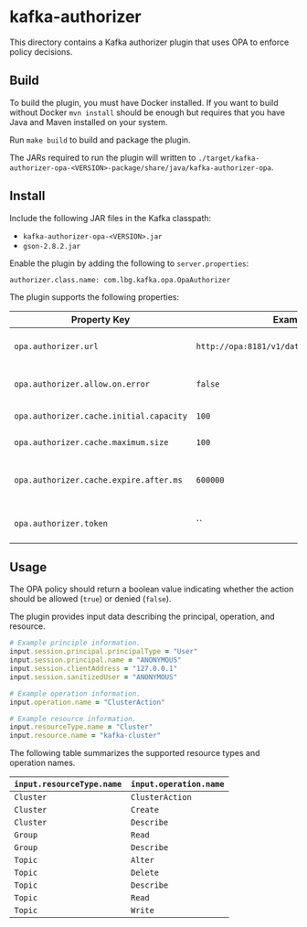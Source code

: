# kafka-authorizer

This directory contains a Kafka authorizer plugin that uses OPA to enforce
policy decisions.

## Build

To build the plugin, you must have Docker installed. If you want to build
without Docker `mvn install` should be enough but requires that you have Java
and Maven installed on your system.

Run `make build` to build and package the plugin.

The JARs required to run the plugin will written to `./target/kafka-authorizer-opa-<VERSION>-package/share/java/kafka-authorizer-opa`.

## Install

Include the following JAR files in the Kafka classpath:

* `kafka-authorizer-opa-<VERSION>.jar`
* `gson-2.8.2.jar`

Enable the plugin by adding the following to `server.properties`:

```
authorizer.class.name: com.lbg.kafka.opa.OpaAuthorizer
```

The plugin supports the following properties:

| Property Key | Example | Description |
| --- | --- | --- |
| `opa.authorizer.url` | `http://opa:8181/v1/data/kafka/authz/allow` | Name of the OPA policy to query. |
| `opa.authorizer.allow.on.error` | `false` | Fail-closed or fail-open if OPA call fails. |
| `opa.authorizer.cache.initial.capacity` | `100` | Initial decision cache size. |
| `opa.authorizer.cache.maximum.size` | `100` | Max decision cache size. |
| `opa.authorizer.cache.expire.after.ms` | `600000` | Decision cache expiry in milliseconds. |
| `opa.authorizer.token` | `` | Token for authentication with OPA. |

## Usage

The OPA policy should return a boolean value indicating whether the action
should be allowed (`true`) or denied (`false`).

The plugin provides input data describing the principal, operation, and
resource.

```ruby
# Example principle information.
input.session.principal.principalType = "User"
input.session.principal.name = "ANONYMOUS"
input.session.clientAddress = "127.0.0.1"
input.session.sanitizedUser = "ANONYMOUS"

# Example operation information.
input.operation.name = "ClusterAction"

# Example resource information.
input.resourceType.name = "Cluster"
input.resource.name = "kafka-cluster"
```

The following table summarizes the supported resource types and operation names.

| `input.resourceType.name` | `input.operation.name` |
| --- | --- |
| `Cluster` | `ClusterAction` |
| `Cluster` | `Create` |
| `Cluster` | `Describe` |
| `Group` | `Read` |
| `Group` | `Describe` |
| `Topic` | `Alter` |
| `Topic` | `Delete` |
| `Topic` | `Describe` |
| `Topic` | `Read` |
| `Topic` | `Write` |
